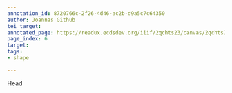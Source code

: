```yaml
---
annotation_id: 8720766c-2f26-4d46-ac2b-d9a5c7c64350
author: Joannas Github
tei_target: 
annotated_page: https://readux.ecdsdev.org/iiif/2qchts23/canvas/2qchts23_00000007.jpg
page_index: 6
target: 
tags:
- shape

---
```

<p>Head</p>